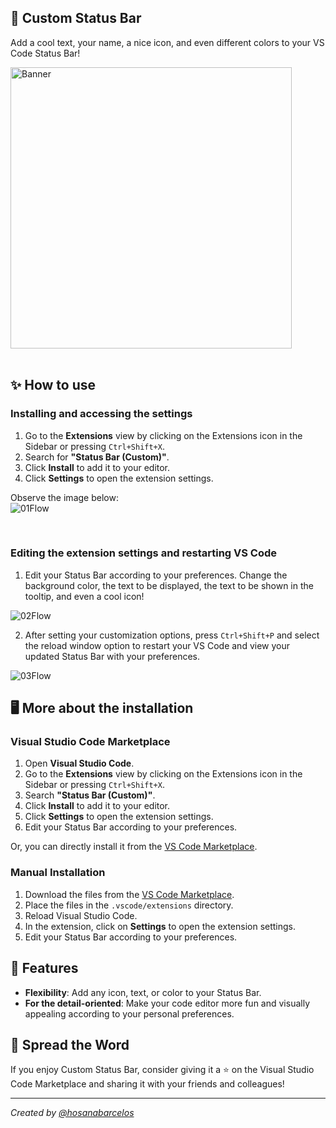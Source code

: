 ## 🎨 Custom Status Bar
<div align="">
<p>Add a cool text, your name, a nice icon, and even different colors to your VS Code Status Bar!</p>
<img width="450px" src="https://i.imgur.com/1H4aOwi.png" alt="Banner"/>
</div>

<br>

## ✨ How to use

### Installing and accessing the settings
1. Go to the **Extensions** view by clicking on the Extensions icon in the Sidebar or pressing `Ctrl+Shift+X`.
2. Search for **"Status Bar (Custom)"**.
3. Click **Install** to add it to your editor.
4. Click **Settings** to open the extension settings.
   
Observe the image below: <br>
<img src="https://i.imgur.com/LjeZuLW.png" alt="01Flow"/>

<br>

### Editing the extension settings and restarting VS Code
1. Edit your Status Bar according to your preferences. Change the background color, the text to be displayed, the text to be shown in the tooltip, and even a cool icon! <br>
<img src="https://i.imgur.com/PcTT0RL.png" alt="02Flow"/>

2. After setting your customization options, press `Ctrl+Shift+P` and select the reload window option to restart your VS Code and view your updated Status Bar with your preferences. <br>
<img src="https://i.imgur.com/68XUhi6.png" alt="03Flow"/>

## 🖥️ More about the installation

### Visual Studio Code Marketplace

1. Open **Visual Studio Code**.
2. Go to the **Extensions** view by clicking on the Extensions icon in the Sidebar or pressing `Ctrl+Shift+X`.
3. Search **"Status Bar (Custom)"**.
4. Click **Install** to add it to your editor.
5. Click **Settings** to open the extension settings.
6. Edit your Status Bar according to your preferences.

Or, you can directly install it from the [VS Code Marketplace](https://marketplace.visualstudio.com/items?itemName=hosana.custom-status-bar).

### Manual Installation

1. Download the files from the [VS Code Marketplace](https://marketplace.visualstudio.com/items?itemName=hosana.custom-status-bar).
2. Place the files in the `.vscode/extensions` directory.
3. Reload Visual Studio Code.
4. In the extension, click on **Settings** to open the extension settings.
5. Edit your Status Bar according to your preferences.

## 🚀 Features

- **Flexibility**: Add any icon, text, or color to your Status Bar.
- **For the detail-oriented**: Make your code editor more fun and visually appealing according to your personal preferences.

## 📣 Spread the Word

If you enjoy Custom Status Bar, consider giving it a ⭐️ on the Visual Studio Code Marketplace and sharing it with your friends and colleagues!

---

*Created by [@hosanabarcelos](https://www.hosana.me)*



